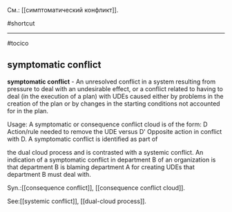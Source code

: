 См.: [[симптоматический конфликт]].

#shortcut




<hr/>

#tocico

## symptomatic conflict

<b>symptomatic conflict</b> -   An unresolved conflict in a system resulting from pressure to deal with an undesirable effect, or a conflict related to having to deal (in the execution of a plan) with UDEs caused either by problems in the creation of the plan or by changes in the starting conditions not accounted for in the plan. 


Usage: A symptomatic or consequence conflict cloud is of the form: D Action/rule needed to remove the UDE versus D' Opposite action in conflict with D.  A symptomatic conflict is identified as part of 

 
the dual cloud process and is contrasted with a systemic conflict.  An indication of a symptomatic conflict in department B of an organization is that department B is blaming department A for creating UDEs that department B must deal with.  

Syn.:[[consequence conflict]], [[consequence conflict cloud]].



See:[[systemic conflict]], [[dual-cloud process]].
